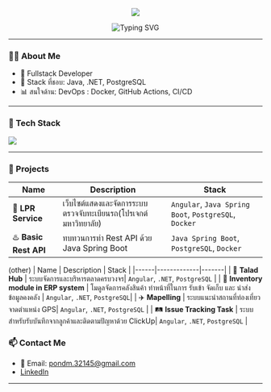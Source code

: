 <p align="center">
  <img src="https://capsule-render.vercel.app/api?type=waving&color=0:00C9FF,100:92FE9D&height=200&section=header&text=Hi%20I'm%20Pond&fontSize=40&fontColor=FF0000" />
</p>

<p align="center">
  <img src="https://readme-typing-svg.demolab.com?font=Fira+Code&pause=1000&width=435&lines=Fullstack+Dev+%F0%9F%92%BB;Backend+Lover+%F0%9F%A7%AA" alt="Typing SVG" />
</p>

---

### 👨‍💻 About Me

- 🧠 Fullstack Developer 
- 🔧 Stack ที่ชอบ: Java, .NET, PostgreSQL
- 📊 สนใจด้าน: DevOps : Docker, GitHub Actions, CI/CD

---

### 🧰 Tech Stack

<img src="https://skillicons.dev/icons?i=,java,dotnet,cs,angular,react,postgres,docker,github" />

---

### 🚀 Projects

| Name | Description | Stack |
|------|-------------|-------|
| 🧠 **LPR Service** | เว็บไซต์แสดงและจัดการระบบตรวจจับทะเบียนรถ(โปรเจกต์มหาวิทยาลัย) | `Angular`, `Java Spring Boot`, `PostgreSQL`, `Docker` |
| ♨️ **Basic Rest API** | ทบทวนการทำ Rest API ด้วย Java Spring Boot| `Java Spring Boot`, `PostgreSQL`, `Docker` |

(other)
| Name | Description | Stack |
|------|-------------|-------|
| 🔖 **Talad Hub** | ระบบจัดการและบริหารตลาดครบวงจร| `Angular`, `.NET`, `PostgreSQL` |
| 🧠 **Inventory module in ERP system** | โมดูลจัดการคลังสินค้า ทำหน้าที่ในการ รับเข้า จัดเก็บ และ นำส่ง ข้อมูลคงคลัง | `Angular`, `.NET`, `PostgreSQL`|
| ✈️ **Mapelling** | ระบบแนะนำสถานที่ท่องเที่ยวจาดตำแหน่ง GPS| `Angular`, `.NET`, `PostgreSQL` |
| 🛤️ **Issue Tracking Task** | ระบบสำหรับรับบันทึกจากลูกค้าและติดตามปัญหาด้วย ClickUp| `Angular`, `.NET`, `PostgreSQL` |

### 📫 Contact Me

- 📧 Email: pondm.32145@gmail.com
- [LinkedIn]()

---

<p align="center">
  <img src="https://komarev.com/ghpvc/?username=Pond32145&style=flat-square&color=blue" alt=""/>
</p>
